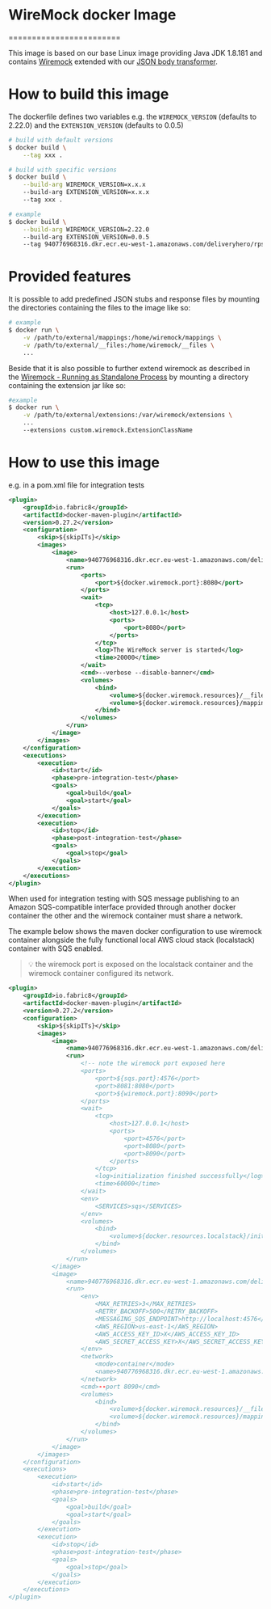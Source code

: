 # WireMock docker Image
========================

This image is based on our base Linux image providing Java JDK 1.8.181 and contains [Wiremock](http://wiremock.org/docs)
extended with our [JSON body transformer](https://github.com/9cookies/wiremock-extensions/tree/dev/json-body-transformer).

# How to build this image

The dockerfile defines two variables e.g. the `WIREMOCK_VERSION` (defaults to 2.22.0) and the `EXTENSION_VERSION` (defaults to 0.0.5) 

```bash
# build with default versions
$ docker build \
    --tag xxx .

# build with specific versions
$ docker build \
    --build-arg WIREMOCK_VERSION=x.x.x
    --build-arg EXTENSION_VERSION=x.x.x
    --tag xxx .

# example
$ docker build \
    --build-arg WIREMOCK_VERSION=2.22.0
    --build-arg EXTENSION_VERSION=0.0.5
    --tag 940776968316.dkr.ecr.eu-west-1.amazonaws.com/deliveryhero/rps-wiremock:2.22.0-0.0.5
```

# Provided features

It is possible to add predefined JSON stubs and response files by mounting the directories containing the files to the image like so:

```bash
# example
$ docker run \
    -v /path/to/external/mappings:/home/wiremock/mappings \
    -v /path/to/external/__files:/home/wiremock/__files \
    ...
```

Beside that it is also possible to further extend wiremock as described in the [Wiremock - Running as Standalone Process](http://wiremock.org/docs/running-standalone/) by mounting a directory containing the extension jar like so:

```bash
#example
$ docker run \
    -v /path/to/external/extensions:/var/wiremock/extensions \
    ...
    --extensions custom.wiremock.ExtensionClassName
```

# How to use this image

e.g. in a pom.xml file for integration tests

```xml
<plugin>
    <groupId>io.fabric8</groupId>
    <artifactId>docker-maven-plugin</artifactId>
    <version>0.27.2</version>
    <configuration>
        <skip>${skipITs}</skip>
        <images>
            <image>
            	<name>940776968316.dkr.ecr.eu-west-1.amazonaws.com/deliveryhero/rps-wiremock</name>
            	<run>
            		<ports>
            			<port>${docker.wiremock.port}:8080</port>
            		</ports>
            		<wait>
                        <tcp>
                            <host>127.0.0.1</host>
                            <ports>
                                <port>8080</port>
                            </ports>
                        </tcp>
                        <log>The WireMock server is started</log>
                        <time>20000</time>
                    </wait>
                    <cmd>--verbose --disable-banner</cmd>
                    <volumes>
                        <bind>
                            <volume>${docker.wiremock.resources}/__files:/home/wiremock/__files</volume>
                            <volume>${docker.wiremock.resources}/mappings:/home/wiremock/mappings</volume>
                        </bind>
                    </volumes>
            	</run>
            </image>
        </images>
    </configuration>
    <executions>
        <execution>
            <id>start</id>
            <phase>pre-integration-test</phase>
            <goals>
                <goal>build</goal>
                <goal>start</goal>
            </goals>
        </execution>
        <execution>
            <id>stop</id>
            <phase>post-integration-test</phase>
            <goals>
                <goal>stop</goal>
            </goals>
        </execution>
    </executions>
</plugin>

```

When used for integration testing with SQS message publishing to an Amazon SQS-compatible interface provided through
another docker container the other and the wiremock container must share a network.

The example below shows the maven docker configuration to use wiremock container alongside the fully functional local
AWS cloud stack (localstack) container with SQS enabled.

> :bulb: the wiremock port is exposed on the localstack container and the wiremock container configured its network.

```xml
<plugin>
    <groupId>io.fabric8</groupId>
    <artifactId>docker-maven-plugin</artifactId>
    <version>0.27.2</version>
    <configuration>
        <skip>${skipITs}</skip>
        <images>
            <image>
                <name>940776968316.dkr.ecr.eu-west-1.amazonaws.com/deliveryhero/rps-localstack</name>
                <run>
                    <!-- note the wiremock port exposed here
                    <ports>
                        <port>${sqs.port}:4576</port>
                        <port>8081:8080</port>
                        <port>${wiremock.port}:8090</port>
                    </ports>
                    <wait>
                        <tcp>
                            <host>127.0.0.1</host>
                            <ports>
                                <port>4576</port>
                                <port>8080</port>
                                <port>8090</port>
                            </ports>
                        </tcp>
                        <log>initialization finished successfully</log>
                        <time>60000</time>
                    </wait>
                    <env>
                        <SERVICES>sqs</SERVICES>
                    </env>
                    <volumes>
                        <bind>
                            <volume>${docker.resources.localstack}/init.sh:/docker-entrypoint-initaws.d/init.sh</volume>
                        </bind>
                    </volumes>
                </run>
            </image>
            <image>
                <name>940776968316.dkr.ecr.eu-west-1.amazonaws.com/deliveryhero/rps-wiremock</name>
                <run>
                    <env>
                        <MAX_RETRIES>3</MAX_RETRIES>
                        <RETRY_BACKOFF>500</RETRY_BACKOFF>
                        <MESSAGING_SQS_ENDPOINT>http://localhost:4576</MESSAGING_SQS_ENDPOINT>
                        <AWS_REGION>us-east-1</AWS_REGION>
                        <AWS_ACCESS_KEY_ID>X</AWS_ACCESS_KEY_ID>
                        <AWS_SECRET_ACCESS_KEY>X</AWS_SECRET_ACCESS_KEY>
                    </env>
                    <network>
                        <mode>container</mode>
                        <name>940776968316.dkr.ecr.eu-west-1.amazonaws.com/deliveryhero/rps-localstack</name>
                    </network>
                    <cmd>--port 8090</cmd>
                    <volumes>
                        <bind>
                            <volume>${docker.wiremock.resources}/__files:/home/wiremock/__files</volume>
                            <volume>${docker.wiremock.resources}/mappings:/home/wiremock/mappings</volume>
                        </bind>
                    </volumes>
                </run>
            </image>
        </images>
    </configuration>
    <executions>
        <execution>
            <id>start</id>
            <phase>pre-integration-test</phase>
            <goals>
                <goal>build</goal>
                <goal>start</goal>
            </goals>
        </execution>
        <execution>
            <id>stop</id>
            <phase>post-integration-test</phase>
            <goals>
                <goal>stop</goal>
            </goals>
        </execution>
    </executions>
</plugin>
```